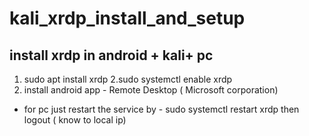 # kali_xrdp_install_and_setup

## install xrdp in android + kali+ pc
1. sudo apt install xrdp
2.sudo systemctl enable xrdp
3. install android app - Remote Desktop ( Microsoft corporation)

* for pc just restart the service by - sudo systemctl restart xrdp
then logout ( know to local ip) 
